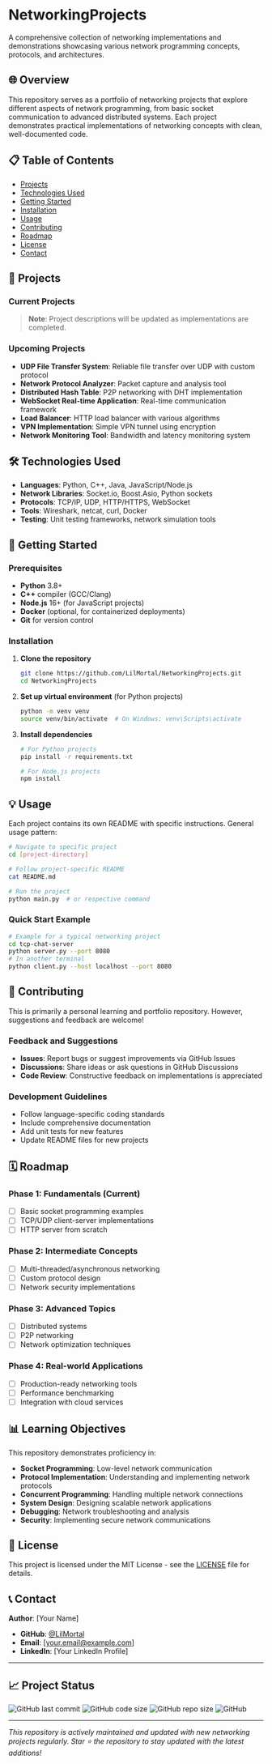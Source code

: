# NetworkingProjects

A comprehensive collection of networking implementations and demonstrations showcasing various network programming concepts, protocols, and architectures.

## 🌐 Overview

This repository serves as a portfolio of networking projects that explore different aspects of network programming, from basic socket communication to advanced distributed systems. Each project demonstrates practical implementations of networking concepts with clean, well-documented code.

## 📋 Table of Contents

- [Projects](#-projects)
- [Technologies Used](#-technologies-used)
- [Getting Started](#-getting-started)
- [Installation](#-installation)
- [Usage](#-usage)
- [Contributing](#-contributing)
- [Roadmap](#-roadmap)
- [License](#-license)
- [Contact](#-contact)

## 🚀 Projects

### Current Projects

> **Note**: Project descriptions will be updated as implementations are completed.

<!-- Add your current projects here. Example format:
### 1. TCP Chat Server
- **Description**: Multi-client chat server using TCP sockets
- **Technologies**: Python, Socket Programming
- **Features**: Multi-threading, message broadcasting, client management
- **Directory**: `tcp-chat-server/`

### 2. HTTP Web Server
- **Description**: Custom HTTP/1.1 web server implementation
- **Technologies**: C++, Network Programming
- **Features**: Static file serving, HTTP request parsing, response generation
- **Directory**: `http-web-server/`
-->

### Upcoming Projects

- **UDP File Transfer System**: Reliable file transfer over UDP with custom protocol
- **Network Protocol Analyzer**: Packet capture and analysis tool
- **Distributed Hash Table**: P2P networking with DHT implementation
- **WebSocket Real-time Application**: Real-time communication framework
- **Load Balancer**: HTTP load balancer with various algorithms
- **VPN Implementation**: Simple VPN tunnel using encryption
- **Network Monitoring Tool**: Bandwidth and latency monitoring system

## 🛠 Technologies Used

- **Languages**: Python, C++, Java, JavaScript/Node.js
- **Network Libraries**: Socket.io, Boost.Asio, Python sockets
- **Protocols**: TCP/IP, UDP, HTTP/HTTPS, WebSocket
- **Tools**: Wireshark, netcat, curl, Docker
- **Testing**: Unit testing frameworks, network simulation tools

## 🏁 Getting Started

### Prerequisites

- **Python** 3.8+
- **C++** compiler (GCC/Clang)
- **Node.js** 16+ (for JavaScript projects)
- **Docker** (optional, for containerized deployments)
- **Git** for version control

### Installation

1. **Clone the repository**
   ```bash
   git clone https://github.com/LilMortal/NetworkingProjects.git
   cd NetworkingProjects
   ```

2. **Set up virtual environment** (for Python projects)
   ```bash
   python -m venv venv
   source venv/bin/activate  # On Windows: venv\Scripts\activate
   ```

3. **Install dependencies**
   ```bash
   # For Python projects
   pip install -r requirements.txt
   
   # For Node.js projects
   npm install
   ```

## 💡 Usage

Each project contains its own README with specific instructions. General usage pattern:

```bash
# Navigate to specific project
cd [project-directory]

# Follow project-specific README
cat README.md

# Run the project
python main.py  # or respective command
```

### Quick Start Example

```bash
# Example for a typical networking project
cd tcp-chat-server
python server.py --port 8080
# In another terminal
python client.py --host localhost --port 8080

```

## 🤝 Contributing

This is primarily a personal learning and portfolio repository. However, suggestions and feedback are welcome!

### Feedback and Suggestions

- **Issues**: Report bugs or suggest improvements via GitHub Issues
- **Discussions**: Share ideas or ask questions in GitHub Discussions
- **Code Review**: Constructive feedback on implementations is appreciated

### Development Guidelines

- Follow language-specific coding standards
- Include comprehensive documentation
- Add unit tests for new features
- Update README files for new projects

## 🗓 Roadmap

### Phase 1: Fundamentals (Current)
- [ ] Basic socket programming examples
- [ ] TCP/UDP client-server implementations
- [ ] HTTP server from scratch

### Phase 2: Intermediate Concepts
- [ ] Multi-threaded/asynchronous networking
- [ ] Custom protocol design
- [ ] Network security implementations

### Phase 3: Advanced Topics
- [ ] Distributed systems
- [ ] P2P networking
- [ ] Network optimization techniques

### Phase 4: Real-world Applications
- [ ] Production-ready networking tools
- [ ] Performance benchmarking
- [ ] Integration with cloud services

## 📊 Learning Objectives

This repository demonstrates proficiency in:

- **Socket Programming**: Low-level network communication
- **Protocol Implementation**: Understanding and implementing network protocols
- **Concurrent Programming**: Handling multiple network connections
- **System Design**: Designing scalable network applications
- **Debugging**: Network troubleshooting and analysis
- **Security**: Implementing secure network communications

## 📄 License

This project is licensed under the MIT License - see the [LICENSE](LICENSE) file for details.

## 📞 Contact

**Author**: [Your Name]
- **GitHub**: [@LilMortal](https://github.com/LilMortal)
- **Email**: [your.email@example.com]
- **LinkedIn**: [Your LinkedIn Profile]

---

## 📈 Project Status

![GitHub last commit](https://img.shields.io/github/last-commit/LilMortal/NetworkingProjects)
![GitHub code size](https://img.shields.io/github/languages/code-size/LilMortal/NetworkingProjects)
![GitHub repo size](https://img.shields.io/github/repo-size/LilMortal/NetworkingProjects)
![GitHub](https://img.shields.io/github/license/LilMortal/NetworkingProjects)

---

*This repository is actively maintained and updated with new networking projects regularly. Star ⭐ the repository to stay updated with the latest additions!*
